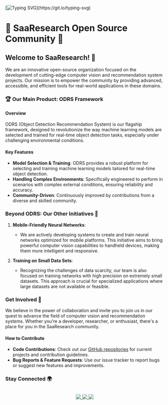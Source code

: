 [![Typing SVG](https://readme-typing-svg.herokuapp.com?font=Fira+Code&pause=1000&random=false&width=1000&height=100&lines=Hello%2C+we+are+a+team+of+developers+from+ITMO+University+and+not+only!)](https://git.io/typing-svg)
# 🌟 SaaResearch Open Source Community 🌟

## Welcome to SaaResearch! 🚀

We are an innovative open-source organization focused on the development of cutting-edge computer vision and recommendation system projects. Our mission is to empower the community by providing advanced, accessible, and efficient tools for real-world applications in these domains.

### 🏆 Our Main Product: ODRS Framework

#### Overview
ODRS (Object Detection Recommendation System) is our flagship framework, designed to revolutionize the way machine learning models are selected and trained for real-time object detection tasks, especially under challenging environmental conditions. 

#### Key Features
- **Model Selection & Training**: ODRS provides a robust platform for selecting and training machine learning models tailored for real-time object detection.
- **Handling Complex Environments**: Specifically engineered to perform in scenarios with complex external conditions, ensuring reliability and accuracy.
- **Community-Driven**: Continuously improved by contributions from a diverse and skilled community.

### Beyond ODRS: Our Other Initiatives 🚀

1. **Mobile-Friendly Neural Networks**: 
   - We are actively developing systems to create and train neural networks optimized for mobile platforms. This initiative aims to bring powerful computer vision capabilities to handheld devices, making them more intelligent and responsive.

2. **Training on Small Data Sets**:
   - Recognizing the challenges of data scarcity, our team is also focused on training networks with high precision on extremely small datasets. This approach is crucial for specialized applications where large datasets are not available or feasible.

### Get Involved 🤝

We believe in the power of collaboration and invite you to join us in our quest to advance the field of computer vision and recommendation systems. Whether you're a developer, researcher, or enthusiast, there's a place for you in the SaaResearch community.

#### How to Contribute
- **Code Contributions**: Check out our [GitHub repositories](https://github.com/orgs/saaresearch/repositories) for current projects and contribution guidelines.
- **Bug Reports & Feature Requests**: Use our issue tracker to report bugs or suggest new features and improvements.

### Stay Connected 🌍
<br>

<div align="center">
    <a href="https://t.me/artemsmetanin">
        <img src="https://img.shields.io/badge/-telegram-2CA5E0?style=for-the-badge&logo=telegram&labelColor=white">
    </a>
    <a href="mailto:artem_smetanin@niuitmo.ru">
        <img src="https://img.shields.io/badge/-gmail-EA4335?style=for-the-badge&logo=gmail&labelColor=white">
    </a>
        <a href="https://www.researchgate.net/scientific-contributions/Artem-Smetanin-2185922456">
        <img src="https://img.shields.io/badge/ResearchGate-00CCBB?style=for-the-badge&logo=ResearchGate&logoColor=white">
    </a>
</div>

